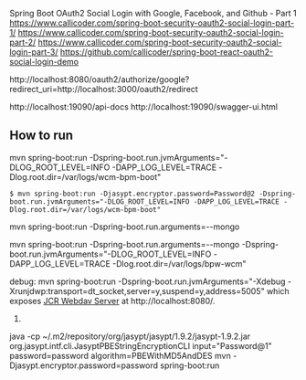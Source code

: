 Spring Boot OAuth2 Social Login with Google, Facebook, and Github - Part 1
https://www.callicoder.com/spring-boot-security-oauth2-social-login-part-1/
https://www.callicoder.com/spring-boot-security-oauth2-social-login-part-2/
https://www.callicoder.com/spring-boot-security-oauth2-social-login-part-3/
https://github.com/callicoder/spring-boot-react-oauth2-social-login-demo



http://localhost:8080/oauth2/authorize/google?redirect_uri=http://localhost:3000/oauth2/redirect

http://localhost:19090/api-docs
http://localhost:19090/swagger-ui.html

## How to run
mvn spring-boot:run -Dspring-boot.run.jvmArguments="-DLOG_ROOT_LEVEL=INFO -DAPP_LOG_LEVEL=TRACE -Dlog.root.dir=/var/logs/wcm-bpm-boot"

    $ mvn spring-boot:run -Djasypt.encryptor.password=Password@2 -Dspring-boot.run.jvmArguments="-DLOG_ROOT_LEVEL=INFO -DAPP_LOG_LEVEL=TRACE -Dlog.root.dir=/var/logs/wcm-bpm-boot"

mvn spring-boot:run -Dspring-boot.run.arguments=--mongo

mvn spring-boot:run -Dspring-boot.run.arguments=--mongo -Dspring-boot.run.jvmArguments="-DLOG_ROOT_LEVEL=INFO -DAPP_LOG_LEVEL=TRACE -Dlog.root.dir=/var/logs/bpw-wcm"



debug:
mvn spring-boot:run -Dspring-boot.run.jvmArguments="-Xdebug -Xrunjdwp:transport=dt_socket,server=y,suspend=y,address=5005"
which exposes [JCR Webdav Server](http://jackrabbit.apache.org/jcr/components/jackrabbit-jcr-server.html#JCR_Webdav_Server) at http://localhost:8080/.


1.
java -cp ~/.m2/repository/org/jasypt/jasypt/1.9.2/jasypt-1.9.2.jar  org.jasypt.intf.cli.JasyptPBEStringEncryptionCLI input="Password@1" password=password algorithm=PBEWithMD5AndDES
mvn -Djasypt.encryptor.password=password spring-boot:run
